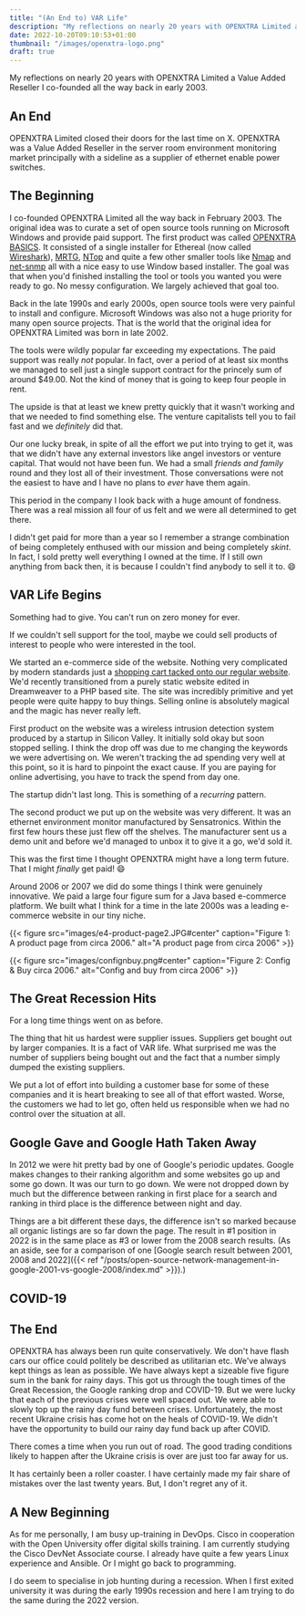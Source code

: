 ```yaml
---
title: "(An End to) VAR Life"
description: "My reflections on nearly 20 years with OPENXTRA Limited a Value Added Reseller I co-founded all the way back in early 2003."
date: 2022-10-20T09:10:53+01:00
thumbnail: "/images/openxtra-logo.png"
draft: true
---
```


My reflections on nearly 20 years with OPENXTRA Limited a Value Added Reseller I co-founded all the way back in early 2003.

<!--more-->

## An End

OPENXTRA Limited closed their doors for the last time on X. OPENXTRA was a Value Added Reseller in the server room environment monitoring market principally with a sideline as a supplier of ethernet enable power switches.

## The Beginning

I co-founded OPENXTRA Limited all the way back in February 2003. The original idea was to curate a set of open source tools running on Microsoft Windows and provide paid support. The first product was called [OPENXTRA BASICS](https://openxtra.org/project/basics). It consisted of a single installer for Ethereal (now called [Wireshark](https://www.wireshark.org)), [MRTG](https://oss.oetiker.ch/mrtg/), [NTop](https://www.ntop.org/) and quite a few other smaller tools like [Nmap](https://nmap.org/) and [net-snmp](http://www.net-snmp.org/) all with a nice easy to use Window based installer. The goal was that when you'd finished installing the tool or tools you wanted you were ready to go. No messy configuration. We largely achieved that goal too.

Back in the late 1990s and early 2000s, open source tools were very painful to install and configure. Microsoft Windows was also not a huge priority for many open source projects. That is the world that the original idea for OPENXTRA Limited was born in late 2002.

The tools were wildly popular far exceeding my expectations. The paid support was really *not* popular. In fact, over a period of at least six months we managed to sell just a single support contract for the princely sum of around $49.00. Not the kind of money that is going to keep four people in rent.

The upside is that at least we knew pretty quickly that it wasn't working and that we needed to find something else. The venture capitalists tell you to fail fast and we *definitely* did that.

Our one lucky break, in spite of all the effort we put into trying to get it, was that we didn't have any external investors like angel investors or venture capital. That would not have been fun. We had a small *friends and family* round and they lost all of their investment. Those conversations were not the easiest to have and I have no plans to *ever* have them again.

This period in the company I look back with a huge amount of fondness. There was a real mission all four of us felt and we were all determined to get there.

I didn't get paid for more than a year so I remember a strange combination of being completely enthused with our mission and being completely *skint*. In fact, I sold pretty well everything I owned at the time. If I still own anything from back then, it is because I couldn't find anybody to sell it to. :smile:

## VAR Life Begins

Something had to give. You can't run on zero money for ever.

If we couldn't sell support for the tool, maybe we could sell products of interest to people who were interested in the tool.

We started an e-commerce side of the website. Nothing very complicated by modern standards just a [shopping cart tacked onto our regular website](https://www.mals-e.com/). We'd recently transitioned from a purely static website edited in Dreamweaver to a PHP based site. The site was incredibly primitive and yet people were quite happy to buy things. Selling online is absolutely magical and the magic has never really left.

First product on the website was a wireless intrusion detection system produced by a startup in Silicon Valley. It initially sold okay but soon stopped selling. I think the drop off was due to me changing the keywords we were advertising on. We weren't tracking the ad spending very well at this point, so it is hard to pinpoint the exact cause. If you are paying for online advertising, you have to track the spend from day one.

The startup didn't last long. This is something of a *recurring* pattern.

The second product we put up on the website was very different. It was an ethernet environment monitor manufactured by Sensatronics. Within the first few hours these just flew off the shelves. The manufacturer sent us a demo unit and before we'd managed to unbox it to give it a go, we'd sold it.

This was the first time I thought OPENXTRA might have a long term future. That I might *finally* get paid! :smile:

Around 2006 or 2007 we did do some things I think were genuinely innovative. We paid a large four figure sum for a Java based e-commerce platform. We built what I think for a time in the late 2000s was a leading e-commerce website in our tiny niche.

{{< figure src="images/e4-product-page2.JPG#center" caption="Figure 1: A product page from circa 2006." alt="A product page from circa 2006" >}}

{{< figure src="images/confignbuy.png#center" caption="Figure 2: Config &amp; Buy circa 2006." alt="Config and buy from circa 2006" >}}

## The Great Recession Hits

For a long time things went on as before.

The thing that hit us hardest were supplier issues. Suppliers get bought out by larger companies. It is a fact of VAR life. What surprised me was the number of suppliers being bought out and the fact that a number simply dumped the existing suppliers.

We put a lot of effort into building a customer base for some of these companies and it is heart breaking to see all of that effort wasted. Worse, the customers we had to let go, often held us responsible when we had no control over the situation at all.

## Google Gave and Google Hath Taken Away

In 2012 we were hit pretty bad by one of Google's periodic updates. Google makes changes to their ranking algorithm and some websites go up and some go down. It was our turn to go down. We were not dropped down by much but the difference between ranking in first place for a search and ranking in third place is the difference between night and day.

Things are a bit different these days, the difference isn't so marked because all organic listings are so far down the page. The result in \#1 position in 2022 is in the same place as \#3 or lower from the 2008 search results. (As an aside, see for a comparison of one [Google search result between 2001, 2008 and 2022]({{< ref "/posts/open-source-network-management-in-google-2001-vs-google-2008/index.md" >}}).)

## COVID-19

## The End

OPENXTRA has always been run quite conservatively. We don't have flash cars our office could politely be described as utilitarian etc. We've always kept things as lean as possible. We have always kept a sizeable five figure sum in the bank for rainy days. This got us through the tough times of the Great Recession, the Google ranking drop and COVID-19. But we were lucky that each of the previous crises were well spaced out. We were able to slowly top up the rainy day fund between crises. Unfortunately, the most recent Ukraine crisis has come hot on the heals of COVID-19. We didn't have the opportunity to build our rainy day fund back up after COVID.

There comes a time when you run out of road. The good trading conditions likely to happen after the Ukraine crisis is over are just too far away for us.

It has certainly been a roller coaster. I have certainly made my fair share of mistakes over the last twenty years. But, I don't regret any of it.

## A New Beginning

As for me personally, I am busy up-training in DevOps. Cisco in cooperation with the Open University offer digital skills training. I am currently studying the Cisco DevNet Associate course. I already have quite a few years Linux experience and Ansible. Or I might go back to programming.

I do seem to specialise in job hunting during a recession. When I first exited university it was during the early 1990s recession and here I am trying to do the same during the 2022 version.
